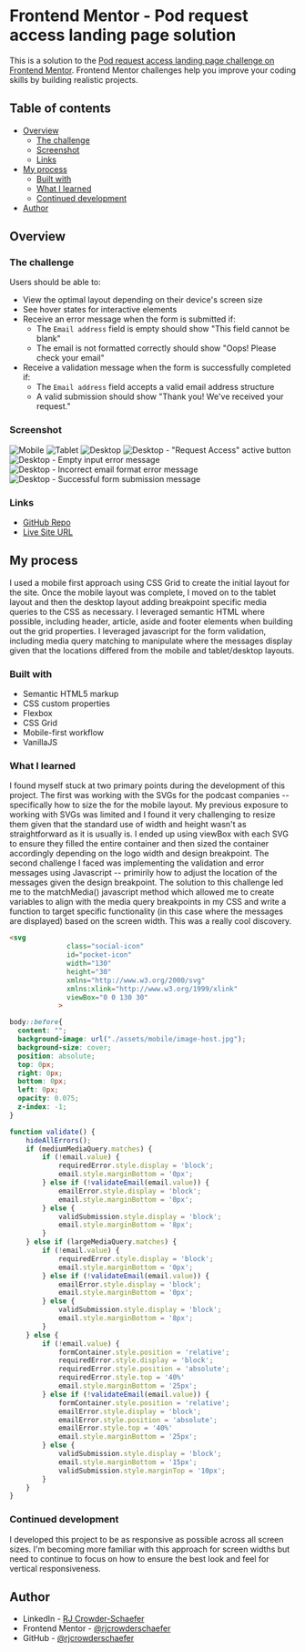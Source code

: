 # Frontend Mentor - Pod request access landing page solution

This is a solution to the [Pod request access landing page challenge on Frontend Mentor](https://www.frontendmentor.io/challenges/pod-request-access-landing-page-eyTmdkLSG). Frontend Mentor challenges help you improve your coding skills by building realistic projects. 

## Table of contents

- [Overview](#overview)
  - [The challenge](#the-challenge)
  - [Screenshot](#screenshot)
  - [Links](#links)
- [My process](#my-process)
  - [Built with](#built-with)
  - [What I learned](#what-i-learned)
  - [Continued development](#continued-development)
- [Author](#author)

## Overview

### The challenge

Users should be able to:

- View the optimal layout depending on their device's screen size
- See hover states for interactive elements
- Receive an error message when the form is submitted if:
  - The `Email address` field is empty should show "This field cannot be blank"
  - The email is not formatted correctly should show "Oops! Please check your email"
- Receive a validation message when the form is successfully completed if:
  - The `Email address` field accepts a valid email address structure
  - A valid submission should show "Thank you! We've received your request."

### Screenshot

![Mobile](https://i.imgur.com/oFbChni.png)
![Tablet](https://i.imgur.com/56pxiEQ.png)
![Desktop](https://i.imgur.com/4BEGeH6.png)
![Desktop - "Request Access" active button](https://i.imgur.com/UFZVEeO.png)
![Desktop - Empty input error message](https://i.imgur.com/EU9KgTM.png)
![Desktop - Incorrect email format error message](https://i.imgur.com/WU8ZO5t.png)
![Desktop - Successful form submission message](https://i.imgur.com/Xsn73Sq.png)

### Links

- [GitHub Repo](https://github.com/rjcrowderschaefer/fm-pod-request-access-landing-page)
- [Live Site URL](https://main--helpful-nasturtium-92c491.netlify.app/)

## My process

I used a mobile first approach using CSS Grid to create the initial layout for the site. Once the mobile layout was complete, I moved on to the tablet layout and then the desktop layout adding breakpoint specific media queries to the CSS as necessary. I leveraged semantic HTML where possible, including header, article, aside and footer elements when building out the grid properties. I leveraged javascript for the form validation, including media query matching to manipulate where the messages display given that the locations differed from the mobile and tablet/desktop layouts.

### Built with

- Semantic HTML5 markup
- CSS custom properties
- Flexbox
- CSS Grid
- Mobile-first workflow
- VanillaJS

### What I learned

I found myself stuck at two primary points during the development of this project. The first was working with the SVGs for the podcast companies -- specifically how to size the for the mobile layout. My previous exposure to working with SVGs was limited and I found it very challenging to resize them given that the standard use of width and height wasn't as straightforward as it is usually is. I ended up using viewBox with each SVG to ensure they filled the entire container and then sized the container accordingly depending on the logo width and design breakpoint. The second challenge I faced was implementing the validation and error messages using Javascript -- primirily how to adjust the location of the messages given the design breakpoint. The solution to this challenge led me to the matchMedia() javascript method which allowed me to create variables to align with the media query breakpoints in my CSS and write a function to target specific functionality (in this case where the messages are displayed) based on the screen width. This was a really cool discovery.

```html
<svg
              class="social-icon"
              id="pocket-icon"
              width="130"
              height="30"
              xmlns="http://www.w3.org/2000/svg"
              xmlns:xlink="http://www.w3.org/1999/xlink"
              viewBox="0 0 130 30"
            >
```
<!-- Leveraging the viewBox attribute with some of the SVGs in the HTML allowed me to achieve the correct sizing for each design breakpoint. -->

```css
body::before{
  content: "";
  background-image: url("./assets/mobile/image-host.jpg");
  background-size: cover;
  position: absolute;
  top: 0px;
  right: 0px;
  bottom: 0px;
  left: 0px;
  opacity: 0.075;
  z-index: -1;
}
```
<!-- It was difficult finding the best way to include the semi-transparent background image on the mobile breakpoint to cover the entire screen without interferring with the other elements on the page. By adjusting the z-index of the body::before to -1 and the z-index of the body to 0 I was able to display the background image as expected while also allowing for interaction with the elements on the page (request access button, etc). -->

```js
function validate() {
    hideAllErrors();
    if (mediumMediaQuery.matches) {
        if (!email.value) {
            requiredError.style.display = 'block';
            email.style.marginBottom = '0px';
        } else if (!validateEmail(email.value)) {
            emailError.style.display = 'block';
            email.style.marginBottom = '0px';
        } else {
            validSubmission.style.display = 'block';
            email.style.marginBottom = '8px';
        }
    } else if (largeMediaQuery.matches) {
        if (!email.value) {
            requiredError.style.display = 'block';
            email.style.marginBottom = '0px';
        } else if (!validateEmail(email.value)) {
            emailError.style.display = 'block';
            email.style.marginBottom = '0px';
        } else {
            validSubmission.style.display = 'block';
            email.style.marginBottom = '8px';
        }
    } else {
        if (!email.value) {
            formContainer.style.position = 'relative';
            requiredError.style.display = 'block';
            requiredError.style.position = 'absolute';
            requiredError.style.top = '40%'
            email.style.marginBottom = '25px';
        } else if (!validateEmail(email.value)) {
            formContainer.style.position = 'relative';
            emailError.style.display = 'block';
            emailError.style.position = 'absolute';
            emailError.style.top = '40%'
            email.style.marginBottom = '25px';
        } else {
            validSubmission.style.display = 'block';
            email.style.marginBottom = '15px';
            validSubmission.style.marginTop = '10px';
        }
    }
}
```
<!-- It was really helpful to walk through the creation of this function step-by-step based on what I was trying to achieve. I was also introduced to the matchMedia() method which allowed me to implement the desired functionality based on the screen dimensions. -->

### Continued development

I developed this project to be as responsive as possible across all screen sizes. I'm becoming more familiar with this approach for screen widths but need to continue to focus on how to ensure the best look and feel for vertical responsiveness.

## Author

- LinkedIn - [RJ Crowder-Schaefer](https://www.linkedin.com/in/rjcrowderschaefer/)
- Frontend Mentor - [@rjcrowderschaefer](https://www.frontendmentor.io/profile/rjcrowderschaefer)
- GitHub - [@rjcrowderschaefer](https://github.com/rjcrowderschaefer)